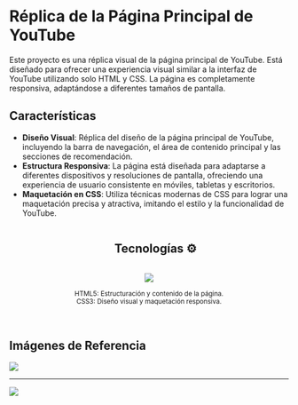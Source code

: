 # Réplica de la Página Principal de YouTube

Este proyecto es una réplica visual de la página principal de YouTube. Está diseñado para ofrecer una experiencia visual similar a la interfaz de YouTube utilizando solo HTML y CSS. La página es completamente responsiva, adaptándose a diferentes tamaños de pantalla.

## Características

- **Diseño Visual**: Réplica del diseño de la página principal de YouTube, incluyendo la barra de navegación, el área de contenido principal y las secciones de recomendación.
- **Estructura Responsiva**: La página está diseñada para adaptarse a diferentes dispositivos y resoluciones de pantalla, ofreciendo una experiencia de usuario consistente en móviles, tabletas y escritorios.
- **Maquetación en CSS**: Utiliza técnicas modernas de CSS para lograr una maquetación precisa y atractiva, imitando el estilo y la funcionalidad de YouTube.

<div id="user-content-toc"> 
  <ul align="center">
    <summary><h2 style="display: inline-block">Tecnologías ⚙</h2></summary> 
  </ul> 
</div> 

<!--tech stack icons--> 
<p align="center"> 
  <a href="https://skillicons.dev"> 
    <img src="https://skillicons.dev/icons?i=html,css" /> 
  </a> 
</p> 
<p align="center"> 
  <small> 
    HTML5: Estructuración y contenido de la página.<br> 
    CSS3: Diseño visual y maquetación responsiva. 
  </small> 
</p> 
<br>

## Imágenes de Referencia

<img src="https://github.com/user-attachments/assets/8260858f-960e-4a46-8469-e049ce56d09d">
<hr>
<img src="https://github.com/user-attachments/assets/ddb308a0-9ae6-46ae-8615-afb7dcf8fba4">